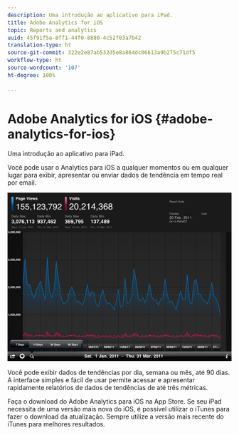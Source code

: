 ```yaml
---
description: Uma introdução ao aplicativo para iPad.
title: Adobe Analytics for iOS
topic: Reports and analytics
uuid: 45f91f5a-8ff1-44f0-8880-4c52f03a7b42
translation-type: ht
source-git-commit: 322e2e87ab532d5e8a864dc06613a9b275c71df5
workflow-type: ht
source-wordcount: '107'
ht-degree: 100%

---
```



# Adobe Analytics for iOS {#adobe-analytics-for-ios}

Uma introdução ao aplicativo para iPad.

Você pode usar o Analytics para iOS a qualquer momentos ou em qualquer lugar para exibir, apresentar ou enviar dados de tendência em tempo real por email.

![](assets/ipad.png)

Você pode exibir dados de tendências por dia, semana ou mês, até 90 dias. A interface simples e fácil de usar permite acessar e apresentar rapidamente relatórios de dados de tendências de até três métricas.

Faça o download do Adobe Analytics para iOS na App Store. Se seu iPad necessita de uma versão mais nova do iOS, é possível utilizar o iTunes para fazer o download da atualização. Sempre utilize a versão mais recente do iTunes para melhores resultados.
